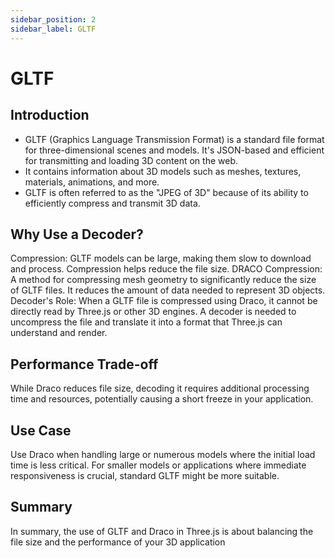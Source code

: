 ```yaml
---
sidebar_position: 2
sidebar_label: GLTF
---
```


# GLTF

## Introduction
- GLTF (Graphics Language Transmission Format) is a standard file format for three-dimensional scenes and models. It's JSON-based and efficient for transmitting and loading 3D content on the web.
- It contains information about 3D models such as meshes, textures, materials, animations, and more.
- GLTF is often referred to as the "JPEG of 3D" because of its ability to efficiently compress and transmit 3D data.

## Why Use a Decoder?
Compression: GLTF models can be large, making them slow to download and process. Compression helps reduce the file size.
DRACO Compression: A method for compressing mesh geometry to significantly reduce the size of GLTF files. It reduces the amount of data needed to represent 3D objects.
Decoder's Role: When a GLTF file is compressed using Draco, it cannot be directly read by Three.js or other 3D engines. A decoder is needed to uncompress the file and translate it into a format that Three.js can understand and render.

## Performance Trade-off
While Draco reduces file size, decoding it requires additional processing time and resources, potentially causing a short freeze in your application.

## Use Case
Use Draco when handling large or numerous models where the initial load time is less critical. For smaller models or applications where immediate responsiveness is crucial, standard GLTF might be more suitable.

## Summary
In summary, the use of GLTF and Draco in Three.js is about balancing the file size and the performance of your 3D application
